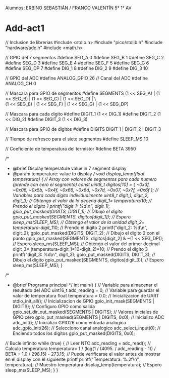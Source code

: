 Alumnos: ERBINO SEBASTIÁN / FRANCO VALENTÍN  5° 1° AV

# Add-act1
// Inclusion de librerias
#include <stdio.h>
#include "pico/stdlib.h"
#include "hardware/adc.h"
#include <math.h>

// GPIO del 7 segmentos
#define SEG_A   0
#define SEG_B   1
#define SEG_C   2
#define SEG_D   3
#define SEG_E   4
#define SEG_F   5
#define SEG_G   6
#define SEG_DP  7
#define DIG_1   8
#define DIG_2   9
#define DIG_3   10

// GPIO del ADC
#define ANALOG_GPIO 26
// Canal del ADC
#define ANALOG_CH   0

// Mascara para GPIO de segmentos
#define SEGMENTS  (1 << SEG_A) | (1 << SEG_B) | (1 << SEG_C) | (1 << SEG_D) | \  
                  (1 << SEG_E) | (1 << SEG_F) | (1 << SEG_G) | (1 << SEG_DP)

// Mascara para cada digito
#define DIGIT_1   (1 << DIG_1)
#define DIGIT_2   (1 << DIG_2)
#define DIGIT_3   (1 << DIG_3)

// Mascara para GPIO de digitos
#define DIGITS    DIGIT_1 | DIGIT_2 | DIGIT_3

// Tiempo de refresco para el siete segmentos
#define SLEEP_MS 10

// Coeficiente de temperatura del termistor
#define BETA 3950

/*
 * @brief Display temperature value in 7 segment display
 * @param temperature: value to display
 */
void display_temp(float temperatura) {
  // Array con valores de segmentos para cada numero (prende con cero el segmento)
  const uint8_t digitos[10] = { 
    ~0x3f, ~0x06, ~0x5b, ~0x4f, ~0x66, 
    ~0x6d, ~0x7d, ~0x07, ~0x7f, ~0x6f 
  };
  // Variables para cada digito individualmente
  uint8_t digit_1, digit_2, digit_3;
  // Obtengo el valor de la decena
  digit_1= temperatura/10;
  // Prendo el digito 1
  printf("digit_1: %d\n", digit_1);
  gpio_put_masked(DIGITS, DIGIT_1);
  // Dibujo el digito
  gpio_put_masked(SEGMENTS, digitos[digit_1]);
  // Espero
  sleep_ms(SLEEP_MS);
  // Obtengo el valor de la unidad
  digit_2= temperatura-digit_1*10;
  // Prendo el digito 2
  printf("digit_2: %d\n", digit_2);
  gpio_put_masked(DIGITS, DIGIT_2);
  // Dibujo el digito 2 con el punto
  gpio_put_masked(SEGMENTS, digitos[digit_2] & ~(1 << SEG_DP));
  // Espero
  sleep_ms(SLEEP_MS);
  // Obtengo el valor del primer decimal
  digit_3= (temperatura-digit_1*10-digit_2)*10;
  // Prendo el digito 3
  printf("digit_3: %d\n", digit_3);
  gpio_put_masked(DIGITS, DIGIT_3);
  // Dibujo el digito
  gpio_put_masked(SEGMENTS, digitos[digit_3]);
  // Espero
  sleep_ms(SLEEP_MS);
}

/*
 * @brief Programa principal
 */
int main() {
  // Variable para almacenar el resultado del ADC
  uint16_t adc_reading = 0;
  // Variable para guardar el valor de temperatura
  float temperatura = 0.0;
  // Inicializacion de UART
  stdio_init_all();
  // Inicializacion de GPIO
  gpio_init_mask(SEGMENTS | DIGITS);
  // Configuro GPIO como salida
  gpio_set_dir_out_masked(SEGMENTS | DIGITS);
  // Valores iniciales de GPIO cero
  gpio_put_masked(SEGMENTS | DIGITS, 0x0);
  // Inicializo ADC
  adc_init();
  // Inicializo GPIO26 como entrada analogica
  adc_gpio_init(26);
  // Selecciono canal analogico
  adc_select_input(0);
  // Enciendo todos los digitos
  gpio_put_masked(DIGITS, 0x0);

  // Bucle infinito
  while (true) {
    // Leer NTC
    adc_reading = adc_read();
    // Calculo temperatura
    temperatura= 1 / (log(1 / (4095. / adc_reading - 1)) / BETA + 1.0 / 298.15) - 273.15;
    // Puede verificarse el valor antes de mostrar en el display con el siguiente printf
    printf("Temperatura: %.2f\n", temperatura);
    // Muestro temperatura
    display_temp(temperatura);
    // Espero
    sleep_ms(SLEEP_MS);
  }
}
